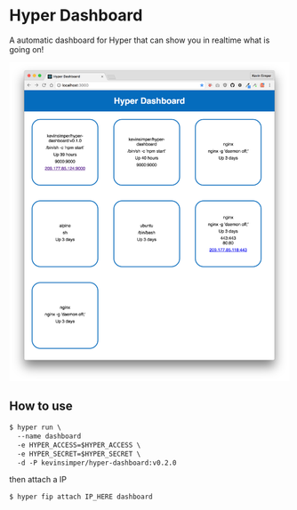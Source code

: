 # Hyper Dashboard

A automatic dashboard for Hyper that can show you in realtime what is going on!

![](assets/README-769fe.png)

## How to use

```
$ hyper run \
  --name dashboard
  -e HYPER_ACCESS=$HYPER_ACCESS \
  -e HYPER_SECRET=$HYPER_SECRET \
  -d -P kevinsimper/hyper-dashboard:v0.2.0
```

then attach a IP

```
$ hyper fip attach IP_HERE dashboard
```
